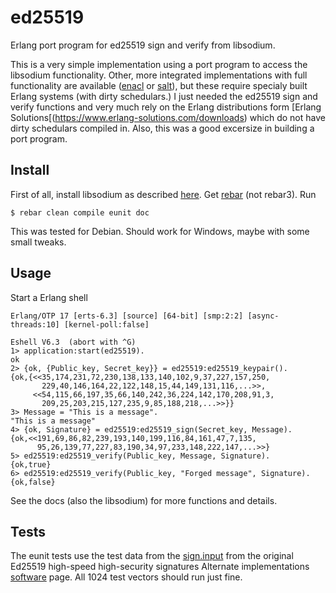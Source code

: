 # ed25519
Erlang port program for ed25519 sign and verify from libsodium.

This is a very simple implementation using a port program to access the libsodium functionality. Other, more integrated implementations with full functionality are available ([enacl](https://github.com/jlouis/enacl) or [salt](https://github.com/freza/salt)), but these require specialy built Erlang systems (with dirty schedulars.) I just needed the ed25519 sign and verify functions and very much rely on the Erlang distributions form [Erlang Solutions[(https://www.erlang-solutions.com/downloads) which do not have dirty schedulars compiled in. Also, this was a good excersize in building a port program.

## Install
First of all, install libsodium as described [here](http://doc.libsodium.org/installation/README.html).
Get [rebar](https://github.com/rebar/rebar/wiki) (not rebar3). 
Run
```
$ rebar clean compile eunit doc
```
This was tested for Debian. Should work for Windows, maybe with some small tweaks.

## Usage
Start a Erlang shell
```
Erlang/OTP 17 [erts-6.3] [source] [64-bit] [smp:2:2] [async-threads:10] [kernel-poll:false]

Eshell V6.3  (abort with ^G)
1> application:start(ed25519).
ok
2> {ok, {Public_key, Secret_key}} = ed25519:ed25519_keypair().
{ok,{<<35,174,231,72,230,138,133,140,102,9,37,227,157,250,
       229,40,146,164,22,122,148,15,44,149,131,116,...>>,
     <<54,115,66,197,35,66,140,242,36,224,142,170,208,91,3,
       209,25,203,215,127,235,9,85,188,218,...>>}}
3> Message = "This is a message".                             
"This is a message"
4> {ok, Signature} = ed25519:ed25519_sign(Secret_key, Message).
{ok,<<191,69,86,82,239,193,140,199,116,84,161,47,7,135,
      95,26,139,77,227,83,190,34,97,233,148,222,147,...>>}
5> ed25519:ed25519_verify(Public_key, Message, Signature).
{ok,true}
6> ed25519:ed25519_verify(Public_key, "Forged message", Signature).
{ok,false}

```
See the docs (also the libsodium) for more functions and details. 

## Tests
The eunit tests use the test data from the [sign.input](http://ed25519.cr.yp.to/python/sign.input) from the original Ed25519 high-speed high-security signatures Alternate implementations [software](http://ed25519.cr.yp.to/software.html) page. All 1024 test vectors should run just fine.